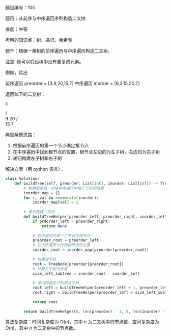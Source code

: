题目编号：105

题目：从前序与中序遍历序列构造二叉树

难度：中等

考察的知识点：树、递归、哈希表

题干：根据一棵树的前序遍历与中序遍历构造二叉树。

注意:
你可以假设树中没有重复的元素。

例如，给出

前序遍历 preorder = [3,9,20,15,7]
中序遍历 inorder = [9,3,15,20,7]

返回如下的二叉树：

    3
   / \
  9  20
    /  \
   15   7

典型解题思路：

1. 根据前序遍历的第一个节点确定根节点
2. 在中序遍历中找到根节点的位置，根节点左边的为左子树，右边的为右子树
3. 递归构建左子树和右子树

解决方案（用 python 语言）：

```python
class Solution:
    def buildTree(self, preorder: List[int], inorder: List[int]) -> TreeNode:
        # 构建哈希表，存储中序遍历中每个节点的位置
        inorder_map = {}
        for i, val in enumerate(inorder):
            inorder_map[val] = i
        
        # 递归构建二叉树
        def buildTreeHelper(preorder_left, preorder_right, inorder_left, inorder_right):
            if preorder_left > preorder_right:
                return None
            
            # 前序遍历的第一个节点为根节点
            preorder_root = preorder_left
            # 在中序遍历中找到根节点的位置
            inorder_root = inorder_map[preorder[preorder_root]]
            
            # 构建根节点
            root = TreeNode(preorder[preorder_root])
            # 计算左子树的长度
            size_left_subtree = inorder_root - inorder_left
            
            # 递归构建左子树和右子树
            root.left = buildTreeHelper(preorder_left + 1, preorder_left + size_left_subtree, inorder_left, inorder_root - 1)
            root.right = buildTreeHelper(preorder_left + size_left_subtree + 1, preorder_right, inorder_root + 1, inorder_right)
            
            return root
        
        return buildTreeHelper(0, len(preorder) - 1, 0, len(inorder) - 1)
```

算法复杂度：时间复杂度为 $O(n)$，其中 $n$ 为二叉树中的节点数，空间复杂度为 $O(n)$，其中 $n$ 为二叉树中的节点数。